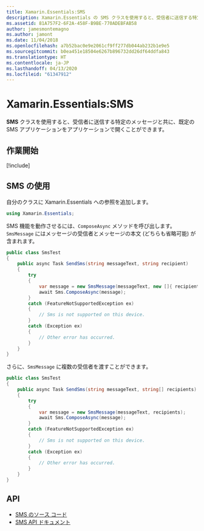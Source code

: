 ```yaml
---
title: Xamarin.Essentials:SMS
description: Xamarin.Essentials の SMS クラスを使用すると、受信者に送信する特定のメッセージと共に、既定の SMS アプリケーションをアプリケーションで開くことができます。
ms.assetid: 81A757F2-6F2A-458F-B9BE-770ADEBFAB58
author: jamesmontemagno
ms.author: jamont
ms.date: 11/04/2018
ms.openlocfilehash: a7b52bac0e9e2061cf9ff277db044ab232b1e9e5
ms.sourcegitcommit: b0ea451e18504e6267b896732dd26df64ddfa843
ms.translationtype: HT
ms.contentlocale: ja-JP
ms.lasthandoff: 04/13/2020
ms.locfileid: "61347912"
---
```

# <a name="xamarinessentials-sms"></a>Xamarin.Essentials:SMS

**SMS** クラスを使用すると、受信者に送信する特定のメッセージと共に、既定の SMS アプリケーションをアプリケーションで開くことができます。

## <a name="get-started"></a>作業開始

[!include[](~/essentials/includes/get-started.md)]

## <a name="using-sms"></a>SMS の使用

自分のクラスに Xamarin.Essentials への参照を追加します。

```csharp
using Xamarin.Essentials;
```

SMS 機能を動作させるには、`ComposeAsync` メソッドを呼び出します。`SmsMessage` にはメッセージの受信者とメッセージの本文 (どちらも省略可能) が含まれます。

```csharp
public class SmsTest
{
    public async Task SendSms(string messageText, string recipient)
    {
        try
        {
            var message = new SmsMessage(messageText, new []{ recipient });
            await Sms.ComposeAsync(message);
        }
        catch (FeatureNotSupportedException ex)
        {
            // Sms is not supported on this device.
        }
        catch (Exception ex)
        {
            // Other error has occurred.
        }
    }
}
```

さらに、`SmsMessage` に複数の受信者を渡すことができます。

```csharp
public class SmsTest
{
    public async Task SendSms(string messageText, string[] recipients)
    {
        try
        {
            var message = new SmsMessage(messageText, recipients);
            await Sms.ComposeAsync(message);
        }
        catch (FeatureNotSupportedException ex)
        {
            // Sms is not supported on this device.
        }
        catch (Exception ex)
        {
            // Other error has occurred.
        }
    }
}
```

## <a name="api"></a>API

- [SMS のソース コード](https://github.com/xamarin/Essentials/tree/master/Xamarin.Essentials/Sms)
- [SMS API ドキュメント](xref:Xamarin.Essentials.Sms)
